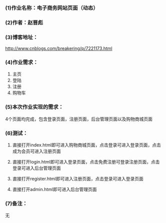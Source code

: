 ### (1)作业名称：电子商务网站页面（动态）

### (2)作者：赵晋彪

### (3)博客地址：

   <http://www.cnblogs.com/breakering/p/7221173.html>

### (4)作业需求：

1. 主页
2. 登陆
3. 注册
4. 购物车

### (5)本次作业实现的需求：

4个页面均完成，包含登录页面，注册页面，后台管理页面以及购物商城页面

### (6)测试：

1) 直接打开index.html即可进入购物商城页面，点击登录可进入登录页面，点击成为会员可进入注册页面

2) 直接打开login.html即可进入登录页面，点击免费注册可登录注册页面，点击登录可进入后台管理页面

3) 直接打开register.html即可进入注册页面，点击登录可进入登录页面

4) 直接打开admin.html即可进入后台管理页面

### (7)备注：

无